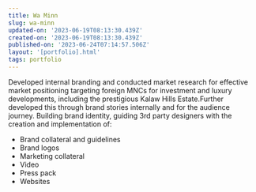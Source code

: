 ```yaml
---
title: Wa Minn
slug: wa-minn
updated-on: '2023-06-19T08:13:30.439Z'
created-on: '2023-06-19T08:13:30.439Z'
published-on: '2023-06-24T07:14:57.506Z'
layout: '[portfolio].html'
tags: portfolio
---
```


Developed internal branding and conducted market research for effective market positioning targeting foreign MNCs for investment and luxury developments, including the prestigious Kalaw Hills Estate.Further developed this through brand stories internally and for the audience journey. Building brand identity, guiding 3rd party designers with the creation and implementation of:

*   Brand collateral and guidelines
*   Brand logos
*   Marketing collateral
*   Video
*   Press pack
*   Websites

‍
